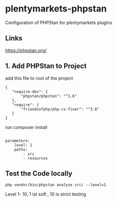 # plentymarkets-phpstan
Configuration of PHPStan for plentymarkets plugins

## Links
https://phpstan.org/


## 1. Add PHPStan to Project
add this file to root of the project



```Add to composer.json
{
   "require-dev": {
       "phpstan/phpstan": "^1.6"
   },
   "require": {
       "friendsofphp/php-cs-fixer": "^3.8"
   }
}

``` 

run composer install 

```Add configuration to phpstan.neon

parameters:
	level: 1
	paths:
		- src
		- resources

```
## Test the Code locally
```
php vendor/bin/phpstan analyse src/ --level=1
```

Level 1- 10, 1 ist soft , 10 is strict testing
